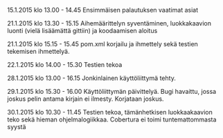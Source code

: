 15.1.2015 klo 13.00 - 14.45
 Ensimmäisen palautuksen vaatimat asiat

21.1.2015 klo 13.30 - 15.15
 Aihemäärittelyn syventäminen, luokkakaavion luonti (vielä lisäämättä gittiin) ja koodaamisen aloitus

21.1.2015 klo 15.15 - 15.45
 pom.xml korjailu ja ihmettely sekä testien tekemisen ihmettelyä.

22.1.2015 klo 14.00 - 15.30
 Testien tekoa

28.1.2015 klo 13.00 - 16.15
 Jonkinlainen käyttöliittymä tehty.

29.1.2015 klo 15.30 - 16.00
 Käyttöliittymän päivittelyä. Bugi havaittu, jossa joskus pelin antama kirjain ei ilmesty. Korjataan joskus. 

30.1.2015 klo 10.30 - 11.45
 Testien tekoa, tämänhetkisen luokkaakaavion teko sekä hieman ohjelmalogiikkaa. Cobertura ei toimi tuntemattommasta syystä

